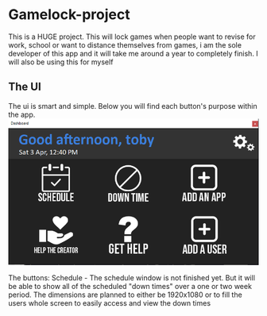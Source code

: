 # Gamelock-project
This is a HUGE project. This will lock games when people want to revise for work, school or want to distance themselves from games, i am the sole developer of this app and it will take me around a year to completely finish. I will also be using this for myself

## The UI
The ui is smart and simple. Below you will find each button's purpose within the app.
![](image/ui.png)

The buttons:
Schedule - The schedule window is not finished yet. But it will be able to show all of the scheduled "down times" over a one or two week period. The dimensions are planned to either be 1920x1080 or to fill the users whole screen to easily access and view the down times

